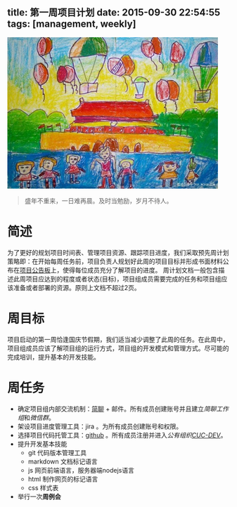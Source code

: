title: 第一周项目计划
date: 2015-09-30 22:54:55
tags: [management, weekly]
---
![国庆节快乐](/img/10.1.jpg) 
>盛年不重来，一日难再晨。及时当勉励，岁月不待人。

# 简述
为了更好的规划项目时间表、管理项目资源、跟踪项目进度，我们采取预先周计划策略即：在开始每周任务前，项目负责人规划好此周的项目目标并形成书面材料公布在[项目公告板](http://cuc-dev.github.io)上，使得每位成员充分了解项目的进度。
周计划文档一般包含描述此周项目应达到的程度或者状态(目标)，项目组成员需要完成的任务和项目组应该准备或者部署的资源。原则上文档不超过2页。

# 周目标
项目启动的第一周恰逢国庆节假期，我们适当减少调整了此周的任务。在此周中，项目组成员应该了解项目组的运行方式，项目组的开发模式和管理方式。尽可能的完成培训，提升基本的开发技能。

# 周任务
- 确定项目组内部交流机制：[简聊](www.jianliao.com) + 邮件。所有成员创建账号并且建立*简聊工作组*和*微信群*。
- 架设项目进度管理工具：jira 。为所有成员创建账号和权限。
- 选择项目代码托管工具：[github](www.github.com) 。所有成员注册并进入*公有组织[CUC-DEV](https://github.com/CUC-DEV)*。
- 提升开发基本技能
  - git 代码版本管理工具
  - markdown 文档标记语言
  - js 网页前端语言，服务器端nodejs语言
  - html 制作网页的标记语言
  - css 样式表
- 举行一次**周例会**
